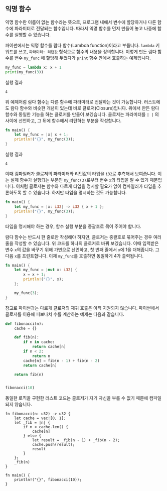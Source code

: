 ## 익명 함수

익명 함수란 이름이 없는 함수라는 뜻으로, 프로그램 내에서 변수에 할당하거나 다른 함수에 파라미터로 전달되는 함수입니다. 따라서 익명 함수를 먼저 만들어 놓고 나중에 함수를 실행할 수 있습니다.

파이썬에서는 익명 함수를 람다 함수(Lambda function)이라고 부릅니다. `lambda` 키워드를 쓰고, `파라미터: 리턴값` 형식으로 함수의 내용을 정의합니다. 이렇게 만든 람다 함수를 변수 `my_func` 에 할당해 두었다가 `print` 함수 안에서 호출하는 예제입니다.

```python
my_func = lambda x: x + 1
print(my_func(3))

```

실행 결과

```
4
```

위 예제처럼 람다 함수는 다른 함수에 파라미터로 전달하는 것이 가능합니다. 러스트에도 람다 함수와 비슷한 개념이 있는데 바로 클로저(Closure)입니다. 위에서 만든 람다 함수와 동일한 기능을 하는 클로저를 만들어 보겠습니다. 클로저는 파라미터를 `| |` 의 사이에 선언하고, 그 뒤에 함수에서 리턴하는 부분을 작성합니다.

```rust
fn main() {
    let my_func = |x| x + 1;
    println!("{}", my_func(3));
}

```

실행 결과

```
4
```

이때 컴파일러가 클로저의 파라미터와 리턴값의 타입을 `i32`로 추측해서 보여줍니다. 이는 실제 함수가 실행되는 부분인 `my_func(3)`로부터 변수 `x`의 타입을 알 수 있기 때문입니다. 이처럼 클로저는 함수와 다르게 타입을 명시할 필요가 없이 컴파일러가 타입을 추론하도록 할 수 있습니다. 하지만 타입을 명시하는 것도 가능합니다.

```rust
fn main() {
    let my_func = |x: i32| -> i32 { x + 1 };
    println!("{}", my_func(3));
}

```

타입을 명시해야 하는 경우, 함수 실행 부분을 중괄호로 묶어 주어야 합니다.

람다 함수는 반드시 한 줄로만 작성해야 하지만, 클로저는 중괄호로 묶어주는 경우 여러 줄을 작성할 수 있습니다. 위 코드를 하나의 클로저로 바꿔 보겠습니다. 이때 입력받은 변수 `x`의 값을 바꾸기 위해 가변으로 선언하고, 첫 번째 줄에서 `x`에 1을 더해줍니다. 그 다음 `x`를 프린트합니다. 이제 `my_func`를 호출하면 동일하게 4가 출력됩니다.

```rust
fn main() {
    let my_func = |mut x: i32| {
        x = x + 1;
        println!("{}", x);
    };

    my_func(3);
}

```



참고로 파이썬과는 다르게 클로저의 재귀 호출은 아직 지원되지 않습니다. 파이썬에서 클로저를 이용해 피보나치 수를 계산하는 예제는 다음과 같습니다.

```python
def fibonacci(n):
    cache = {}

    def fib(n):
        if n in cache:
            return cache[n]
        if n < 2:
            return n
        cache[n] = fib(n - 1) + fib(n - 2)
        return cache[n]

    return fib(n)


fibonacci(10)

```

동일한 로직을 구현한 러스트 코드는 클로저가 자기 자신을 부를 수 없기 때문에 컴파일되지 않습니다.

```rust,ignore
fn fibonacci(n: u32) -> u32 {
    let cache = vec![0, 1];
    let _fib = |n| {
        if n < cache.len() {
            cache[n]
        } else {
            let result = _fib(n - 1) + _fib(n - 2);
            cache.push(result);
            result
        }
    };
    _fib(n)
}

fn main() {
    println!("{}", fibonacci(10));
}

```

